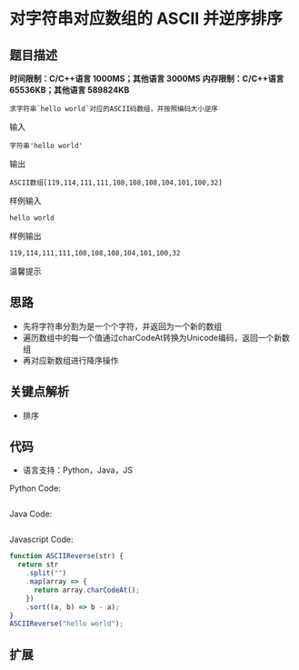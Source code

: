 # 对字符串对应数组的 ASCII 并逆序排序

## 题目描述

**时间限制：C/C++语言 1000MS；其他语言 3000MS**
**内存限制：C/C++语言 65536KB；其他语言 589824KB**

```
求字符串`hello world`对应的ASCII码数组，并按照编码大小逆序
```

输入

```
字符串'hello world'
```

输出

```
ASCII数组[119,114,111,111,108,108,108,104,101,100,32]
```

样例输入

```
hello world
```

样例输出

```
119,114,111,111,108,108,108,104,101,100,32
```

温馨提示

## 思路
- 先将字符串分割为是一个个字符，并返回为一个新的数组
- 遍历数组中的每一个值通过charCodeAt转换为Unicode编码，返回一个新数组
- 再对应新数组进行降序操作

## 关键点解析

- 排序

## 代码

- 语言支持：Python，Java，JS

Python Code:

```python

```

Java Code:

```java

```

Javascript Code:

```js
function ASCIIReverse(str) {
  return str
    .split("")
    .map(array => {
      return array.charCodeAt();
    })
    .sort((a, b) => b - a);
}
ASCIIReverse("hello world");
```

## 扩展

